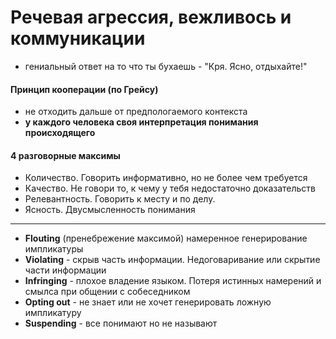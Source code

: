 # Речевая агрессия, вежливось и коммуникации

- гениальный ответ на то что ты бухаешь - "Кря. Ясно, отдыхайте!"

#### Принцип кооперации (по Грейсу)
- не отходить дальше от предпологаемого контекста
- **у каждого человека своя интерпретация понимания происходящего**


#### 4 разговорные максимы
- Количество. Говорить информативно, но не более чем требуется
- Качество. Не говори то, к чему у тебя недостаточно доказательств
- Релевантность. Говорить к месту и по делу.
- Ясность. Двусмысленность понимания

----

- **Flouting** (пренебрежение максимой) намеренное генерирование импликатуры
- **Violating** - скрыв часть информации. Недоговаривание или скрытие части информации
- **Infringing** - плохое владение языком. Потеря истинных намерений и смылса при общении с собеседником
- **Opting out** - не знает или не хочет генерировать ложную импликатуру
- **Suspending** -  все понимают но не называют

